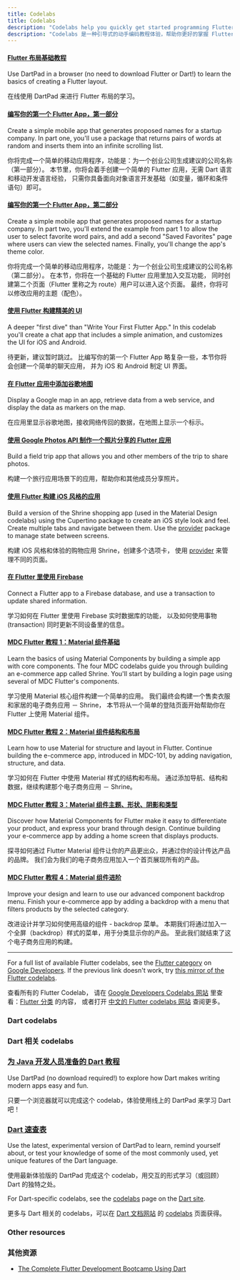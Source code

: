 ```yaml
---
title: Codelabs
title: Codelabs
description: "Codelabs help you quickly get started programming Flutter."
description: "Codelabs 是一种引导式的动手编码教程体验，帮助你更好的掌握 Flutter 编程技巧"
---
```


#### [Flutter 布局基础教程](/docs/codelabs/layout-basics)

Use DartPad in a browser (no need to download Flutter or Dart!)
to learn the basics of creating a Flutter layout.

在线使用 DartPad 来进行 Flutter 布局的学习。


#### [编写你的第一个 Flutter App，第一部分]({{site.codelabs}}/codelabs/first-flutter-app-pt1-cn/index.html)

Create a simple mobile app that generates proposed names for a startup
company. In part one, you'll use a package that returns pairs of words
at random and inserts them into an infinite scrolling list.

你将完成一个简单的移动应用程序，功能是：为一个创业公司生成建议的公司名称（第一部分）。
本节里，你将会着手创建一个简单的 Flutter 应用，无需 Dart 语言和移动开发语言经验，
只需你具备面向对象语言开发基础（如变量，循环和条件语句）即可。


#### [编写你的第一个 Flutter App，第二部分]({{site.codelabs}}/codelabs/first-flutter-app-pt2-cn/index.html)

Create a simple mobile app that generates proposed names for a startup
company. In part two, you'll extend the example from part 1 to allow
the user to select favorite word pairs, and add a second "Saved Favorites"
page where users can view the selected names.
Finally, you'll change the app's theme color.

你将完成一个简单的移动应用程序，功能是：为一个创业公司生成建议的公司名称（第二部分）。
在本节，你将在一个基础的 Flutter 应用里加入交互功能，
同时创建第二个页面（Flutter 里称之为 route）用户可以进入这个页面。
最终，你将可以修改应用的主题（配色）。


#### [使用 Flutter 构建精美的 UI]({{site.codelabs}}/codelabs/flutter-cn/index.html)

A deeper "first dive" than "Write Your First Flutter App." In this codelab
you'll create a chat app that includes a simple animation, and customizes
the UI for iOS and Android.

待更新，建议暂时跳过。
比编写你的第一个 Flutter App 略复杂一些，本节你将会创建一个简单的聊天应用，
并为 iOS 和 Android 制定 UI 界面。


#### [在 Flutter 应用中添加谷歌地图]({{site.codelabs}}/codelabs/google-maps-in-flutter-cn/index.html)

Display a Google map in an app, retrieve data from a web service,
and display the data as markers on the map.

在应用里显示谷歌地图，接收网络传回的数据，在地图上显示一个标示。


#### [使用 Google Photos API 制作一个照片分享的 Flutter 应用 ]({{site.codelabs}}/codelabs/google-photos-sharing-cn/index.html)

Build a field trip app that allows you and other members of the trip
to share photos.

构建一个旅行应用场景下的应用，帮助你和其他成员分享照片。


#### [使用 Flutter 构建 iOS 风格的应用]({{site.codelabs}}/codelabs/flutter-cupertino-cn/index.html)

Build a version of the Shrine shopping app (used in the Material Design
codelabs) using the Cupertino package to create an iOS style look and feel.
Create multiple tabs and navigate between them.
Use the [provider](https://pub.dev/packages/provider) package to manage
state between screens.

构建 iOS 风格和体验的购物应用 Shrine，创建多个选项卡，
使用 [provider](https://pub.flutter-io.cn/packages/provider) 来管理不同的页面。


#### [在 Flutter 里使用 Firebase]({{site.codelabs}}/codelabs/flutter-firebase-cn/index.html)

Connect a Flutter app to a Firebase database, and use a transaction to
update shared information.

学习如何在 Flutter 里使用 Firebase 实时数据库的功能，
以及如何使用事物 (transaction) 同时更新不同设备里的信息。


#### [MDC Flutter 教程 1：Material 组件基础]({{site.codelabs}}/codelabs/mdc-101-flutter-cn/index.html)

Learn the basics of using Material Components by building
a simple app with core components.  The four MDC codelabs
guide you through building an e-commerce app called Shrine.
You'll start by building a login page using several of MDC
Flutter's components.

学习使用 Material 核心组件构建一个简单的应用。
我们最终会构建一个售卖衣服和家居的电子商务应用 － Shrine，
本节将从一个简单的登陆页面开始帮助你在 Flutter 上使用 Material 组件。


#### [MDC Flutter 教程 2：Material 组件结构和布局]({{site.codelabs}}/codelabs/mdc-102-flutter-cn/index.html)

Learn how to use Material for structure and layout in Flutter.
Continue building the e-commerce app, introduced in MDC-101,
by adding navigation, structure, and data.

学习如何在 Flutter 中使用 Material 样式的结构和布局。
通过添加导航、结构和数据，继续构建那个电子商务应用 － Shrine。


#### [MDC Flutter 教程 3：Material 组件主题、形状、阴影和类型]({{site.codelabs}}/codelabs/mdc-103-flutter-cn/index.html)

Discover how Material Components for Flutter make it easy to differentiate
your product, and express your brand through design. Continue
building your e-commerce app by adding a home screen that displays products.

探寻如何通过 Flutter Material 组件让你的产品更出众，并通过你的设计传达产品的品牌。
我们会为我们的电子商务应用加入一个首页展现所有的产品。


#### [MDC Flutter 教程 4：Material 组件进阶]({{site.codelabs}}/codelabs/mdc-104-flutter-cn/index.html)

Improve your design and learn to use our advanced component backdrop menu.
Finish your e-commerce app by adding a backdrop with a menu that filters
products by the selected category.

改进设计并学习如何使用高级的组件 - backdrop 菜单。
本期我们将通过加入一个全屏（backdrop）样式的菜单，用于分类显示你的产品。
至此我们就结束了这个电子商务应用的构建。

---

For a full list of available Flutter codelabs, see the
[Flutter category]({{site.codelabs}}/?cat=Flutter)
on [Google Developers]({{site.codelabs}}).
If the previous link doesn't work, try [this
mirror of the Flutter codelabs](https://codelabs.flutter-io.cn/).

查看所有的 Flutter Codelab，
请在 [Google Developers Codelabs 网站](https://codelabs.developers.google.com) 
里查看：[Flutter 分类](https://codelabs.developers.google.com/?cat=Flutter) 的内容，
或者打开 [中文的 Flutter codelabs 网站](https://codelabs.flutter-io.cn/) 查阅更多。


### Dart codelabs

### Dart 相关 codelabs

### [为 Java 开发人员准备的 Dart 教程]({{site.codelabs}}/codelabs/from-java-to-dart-cn/index.html)

Use DartPad (no download required!) to explore how
Dart makes writing modern apps easy and fun.

只要一个浏览器就可以完成这个 codelab，体验使用线上的 DartPad 来学习 Dart 吧！


### [Dart 速查表](/docs/codelabs/dart-cheatsheet)

Use the latest, experimental version of DartPad to learn,
remind yourself about, or test your knowledge of
some of the most commonly used, yet unique features of the Dart language.

使用最新体验版的 DartPad 完成这个 codelab，用交互的形式学习（或回顾）Dart 的独特之处。

For Dart-specific codelabs, see the
[codelabs]({{site.dart-site}}/codelabs) page on the
[Dart site]({{site.dart-site}}).

更多与 Dart 相关的 codelabs，可以在 [Dart 文档网站]({{site.dart-site}}) 的 
[codelabs]({{site.dart-site}}/codelabs) 页面获得。


### Other resources

### 其他资源

* [The Complete Flutter Development Bootcamp Using
  Dart](https://www.appbrewery.co/p/flutter-development-bootcamp-with-dart)
